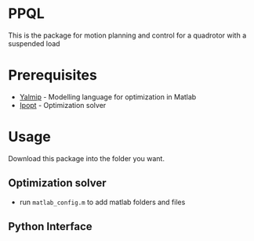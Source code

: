 # PPQL
This is the package for motion planning and control for a quadrotor with a suspended load

# Prerequisites
- [Yalmip](https://yalmip.github.io/) - Modelling language for optimization in Matlab
- [Ipopt](https://github.com/coin-or/Ipopt) - Optimization solver

# Usage
Download this package into the folder you want.
## Optimization solver
- run `matlab_config.m` to add matlab folders and files
## Python Interface

